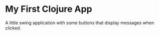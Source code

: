 # My First Clojure App
A little swing application with some buttons that display messages when clicked.


